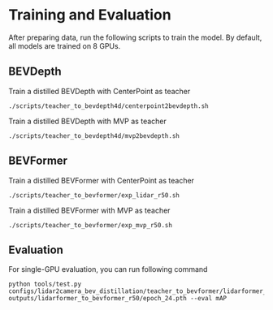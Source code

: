 # Training and Evaluation
After preparing data, run the following scripts to train the model. By default, all models are trained on 8 GPUs.
## BEVDepth
Train a distilled BEVDepth with CenterPoint as teacher
```
./scripts/teacher_to_bevdepth4d/centerpoint2bevdepth.sh
```
Train a distilled BEVDepth with MVP as teacher
```
./scripts/teacher_to_bevdepth4d/mvp2bevdepth.sh
```
## BEVFormer
Train a distilled BEVFormer with CenterPoint as teacher
```
./scripts/teacher_to_bevformer/exp_lidar_r50.sh
```
Train a distilled BEVFormer with MVP as teacher
```
./scripts/teacher_to_bevformer/exp_mvp_r50.sh
```
## Evaluation
For single-GPU evaluation, you can run following command
```
python tools/test.py configs/lidar2camera_bev_distillation/teacher_to_bevformer/lidarformer_to_bevformer_nus_1x1conv_r50.py outputs/lidarformer_to_bevformer_r50/epoch_24.pth --eval mAP
```
